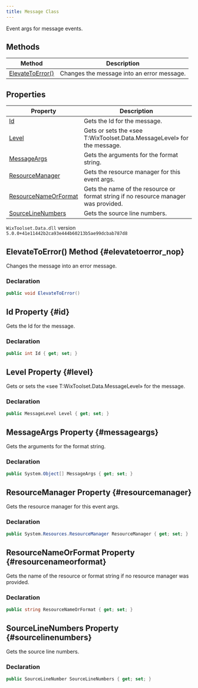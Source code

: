 ```yaml
---
title: Message Class
---
```

Event args for message events.
## Methods
| Method | Description |
| ------ | ----------- |
| [ElevateToError()](#elevatetoerror_nop) | Changes the message into an error message. |
## Properties
| Property | Description |
| ------ | ----------- |
| [Id](#id) | Gets the Id for the message. |
| [Level](#level) | Gets or sets the «see T:WixToolset.Data.MessageLevel» for the message. |
| [MessageArgs](#messageargs) | Gets the arguments for the format string. |
| [ResourceManager](#resourcemanager) | Gets the resource manager for this event args. |
| [ResourceNameOrFormat](#resourcenameorformat) | Gets the name of the resource or format string if no resource manager was provided. |
| [SourceLineNumbers](#sourcelinenumbers) | Gets the source line numbers. |
`WixToolset.Data.dll` version `5.0.0+41e11442b2ca93e444b60213b5ae99dcbab787d8`
## ElevateToError() Method {#elevatetoerror_nop}
Changes the message into an error message.
### Declaration
```cs
public void ElevateToError()
```
## Id Property {#id}
Gets the Id for the message.
### Declaration
```cs
public int Id { get; set; }
```
## Level Property {#level}
Gets or sets the «see T:WixToolset.Data.MessageLevel» for the message.
### Declaration
```cs
public MessageLevel Level { get; set; }
```
## MessageArgs Property {#messageargs}
Gets the arguments for the format string.
### Declaration
```cs
public System.Object[] MessageArgs { get; set; }
```
## ResourceManager Property {#resourcemanager}
Gets the resource manager for this event args.
### Declaration
```cs
public System.Resources.ResourceManager ResourceManager { get; set; }
```
## ResourceNameOrFormat Property {#resourcenameorformat}
Gets the name of the resource or format string if no resource manager was provided.
### Declaration
```cs
public string ResourceNameOrFormat { get; set; }
```
## SourceLineNumbers Property {#sourcelinenumbers}
Gets the source line numbers.
### Declaration
```cs
public SourceLineNumber SourceLineNumbers { get; set; }
```
